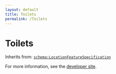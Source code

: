 ```yaml
---
layout: default
title: Toilets
permalink: /Toilets
---
```


# Toilets


Inherits from: [`schema:LocationFeatureSpecification`](https://schema.org/LocationFeatureSpecification)

For more information, see the [developer site](https://developer.openactive.io/data-model/types/).